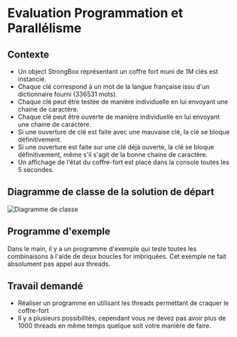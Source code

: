 # Evaluation Programmation et Parallélisme

## Contexte
- Un object StrongBox représentant un coffre fort muni de 1M clés est instancié.
- Chaque clé correspond à un mot de la langue française issu d'un dictionnaire fourni (336531 mots).
- Chaque clé peut être testée de manière individuelle en lui envoyant une chaine de caractère.
- Chaque clé peut être ouverte de manière individuelle en lui envoyant une chaine de caractère.
- Si une ouverture de clé est faite avec une mauvaise clé, la clé se bloque définitivement.
- Si une ouverture est faite sur une clé déjà ouverte, la clé se bloque définitivement, même s'il s'agit de la bonne chaine de caractère.
- Un affichage de l'état du coffre-fort est placé dans la console toutes les 5 secondes.

## Diagramme de classe de la solution de départ
![Diagramme de classe](https://github.com/Jean-Aymeric/EvalNFS05-Parallel/blob/master/StrongBox.png)

## Programme d'exemple
Dans le main, il y a un programme d'exemple qui teste toutes les combinaisons à l'aide de deux boucles for imbriquées. Cet exemple ne fait absolument pas appel aux threads.

## Travail demandé
- Réaliser un programme en utilisant les threads permettant de craquer le coffre-fort
- Il y a plusieurs possibilités, cependant vous ne devez pas avoir plus de 1000 threads en même temps quelque soit votre manière de faire.
